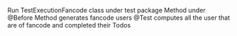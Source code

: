 Run TestExecutionFancode class under test package
Method under @Before Method generates fancode users
@Test computes all the user that are of fancode and completed their Todos
